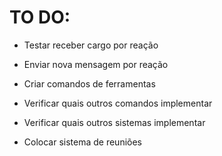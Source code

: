 # TO DO:
- Testar receber cargo por reação
- Enviar nova mensagem por reação
- Criar comandos de ferramentas
- Verificar quais outros comandos implementar
- Verificar quais outros sistemas implementar

- Colocar sistema de reuniões